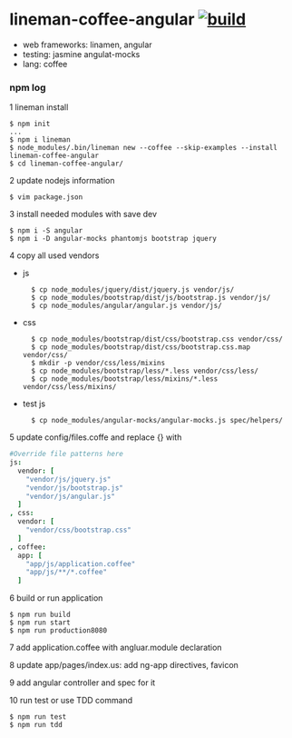 lineman-coffee-angular [![build](https://api.travis-ci.org/daggerok/lineman-coffee-angular.svg?branch=master)](https://api.travis-ci.org/daggerok/lineman-coffee-angular.svg?branch=master)
======================
- web frameworks: linamen, angular
- testing: jasmine angulat-mocks
- lang: coffee

### npm log

1 lineman install
    
    $ npm init
    ...
    $ npm i lineman
    $ node_modules/.bin/lineman new --coffee --skip-examples --install lineman-coffee-angular
    $ cd lineman-coffee-angular/

2 update nodejs information
    
    $ vim package.json
    
3 install needed modules with save dev
    
    $ npm i -S angular
    $ npm i -D angular-mocks phantomjs bootstrap jquery
    
4 copy all used vendors

- js

        $ cp node_modules/jquery/dist/jquery.js vendor/js/
        $ cp node_modules/bootstrap/dist/js/bootstrap.js vendor/js/
        $ cp node_modules/angular/angular.js vendor/js/

- css
        
        $ cp node_modules/bootstrap/dist/css/bootstrap.css vendor/css/
        $ cp node_modules/bootstrap/dist/css/bootstrap.css.map vendor/css/
        $ mkdir -p vendor/css/less/mixins
        $ cp node_modules/bootstrap/less/*.less vendor/css/less/
        $ cp node_modules/bootstrap/less/mixins/*.less vendor/css/less/mixins/

- test js
        
        $ cp node_modules/angular-mocks/angular-mocks.js spec/helpers/
        
5 update config/files.coffe and replace {} with

  ``` coffee
  #Override file patterns here
  js: 
    vendor: [
      "vendor/js/jquery.js"
      "vendor/js/bootstrap.js"
      "vendor/js/angular.js"
    ]
  , css:
    vendor: [
      "vendor/css/bootstrap.css"
    ]
  , coffee:
    app: [
      "app/js/application.coffee"
      "app/js/**/*.coffee"
    ]
  ```
6 build or run application
    
    $ npm run build
    $ npm run start
    $ npm run production8080
7 add application.coffee with angluar.module declaration

8 update app/pages/index.us: add ng-app directives, favicon

9 add angular controller and spec for it

10 run test or use TDD command
    
    $ npm run test
    $ npm run tdd
